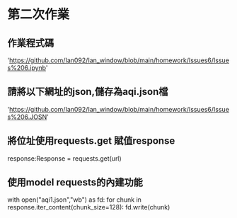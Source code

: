 # 第二次作業
## 作業程式碼
'https://github.com/Ian092/Ian_window/blob/main/homework/Issues6/Issues%206.ipynb'


## 請將以下網址的json,儲存為aqi.json檔
'https://github.com/Ian092/Ian_window/blob/main/homework/Issues6/Issues%206.JOSN'

## 將位址使用requests.get 賦值response
response:Response = requests.get(url)

## 使用model requests的內建功能
with open("aqi1.json","wb") as fd:
    for chunk in response.iter_content(chunk_size=128):
        fd.write(chunk)
        